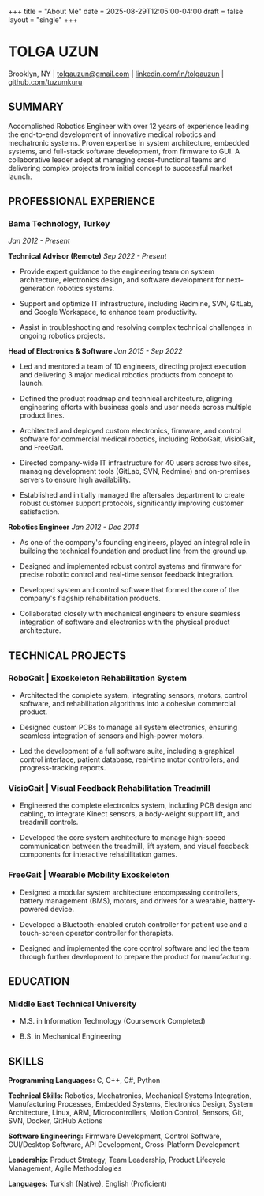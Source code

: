 +++
title = "About Me"
date = 2025-08-29T12:05:00-04:00
draft = false
layout = "single"
+++

# TOLGA UZUN

Brooklyn, NY | [tolgauzun@gmail.com](mailto:tolgauzun@gmail.com "null") | [linkedin.com/in/tolgauzun](https://linkedin.com/in/tolgauzun "null") | [github.com/tuzumkuru](https://github.com/tuzumkuru "null")

## SUMMARY

Accomplished Robotics Engineer with over 12 years of experience leading the end-to-end development of innovative medical robotics and mechatronic systems. Proven expertise in system architecture, embedded systems, and full-stack software development, from firmware to GUI. A collaborative leader adept at managing cross-functional teams and delivering complex projects from initial concept to successful market launch.

## PROFESSIONAL EXPERIENCE

### Bama Technology, Turkey

_Jan 2012 - Present_

**Technical Advisor (Remote)**  _Sep 2022 - Present_

-   Provide expert guidance to the engineering team on system architecture, electronics design, and software development for next-generation robotics systems.
    
-   Support and optimize IT infrastructure, including Redmine, SVN, GitLab, and Google Workspace, to enhance team productivity.
    
-   Assist in troubleshooting and resolving complex technical challenges in ongoing robotics projects.
    

**Head of Electronics & Software**  _Jan 2015 - Sep 2022_

-   Led and mentored a team of 10 engineers, directing project execution and delivering 3 major medical robotics products from concept to launch.
    
-   Defined the product roadmap and technical architecture, aligning engineering efforts with business goals and user needs across multiple product lines.
    
-   Architected and deployed custom electronics, firmware, and control software for commercial medical robotics, including RoboGait, VisioGait, and FreeGait.
    
-   Directed company-wide IT infrastructure for 40 users across two sites, managing development tools (GitLab, SVN, Redmine) and on-premises servers to ensure high availability.
    
-   Established and initially managed the aftersales department to create robust customer support protocols, significantly improving customer satisfaction.
    

**Robotics Engineer**  _Jan 2012 - Dec 2014_

-   As one of the company's founding engineers, played an integral role in building the technical foundation and product line from the ground up.
    
-   Designed and implemented robust control systems and firmware for precise robotic control and real-time sensor feedback integration.
    
-   Developed system and control software that formed the core of the company's flagship rehabilitation products.
    
-   Collaborated closely with mechanical engineers to ensure seamless integration of software and electronics with the physical product architecture.
    

## TECHNICAL PROJECTS

### RoboGait | Exoskeleton Rehabilitation System

-   Architected the complete system, integrating sensors, motors, control software, and rehabilitation algorithms into a cohesive commercial product.
    
-   Designed custom PCBs to manage all system electronics, ensuring seamless integration of sensors and high-power motors.
    
-   Led the development of a full software suite, including a graphical control interface, patient database, real-time motor controllers, and progress-tracking reports.
    

### VisioGait | Visual Feedback Rehabilitation Treadmill

-   Engineered the complete electronics system, including PCB design and cabling, to integrate Kinect sensors, a body-weight support lift, and treadmill controls.
    
-   Developed the core system architecture to manage high-speed communication between the treadmill, lift system, and visual feedback components for interactive rehabilitation games.
    

### FreeGait | Wearable Mobility Exoskeleton

-   Designed a modular system architecture encompassing controllers, battery management (BMS), motors, and drivers for a wearable, battery-powered device.
    
-   Developed a Bluetooth-enabled crutch controller for patient use and a touch-screen operator controller for therapists.
    
-   Designed and implemented the core control software and led the team through further development to prepare the product for manufacturing.
    

## EDUCATION

### Middle East Technical University

-   M.S. in Information Technology (Coursework Completed)
    
-   B.S. in Mechanical Engineering
    

## SKILLS

**Programming Languages:** C, C++, C#, Python

**Technical Skills:** Robotics, Mechatronics, Mechanical Systems Integration, Manufacturing Processes, Embedded Systems, Electronics Design, System Architecture, Linux, ARM, Microcontrollers, Motion Control, Sensors, Git, SVN, Docker, GitHub Actions

**Software Engineering:** Firmware Development, Control Software, GUI/Desktop Software, API Development, Cross-Platform Development

**Leadership:** Product Strategy, Team Leadership, Product Lifecycle Management, Agile Methodologies

**Languages:** Turkish (Native), English (Proficient)
